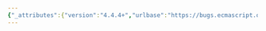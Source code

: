 ```yaml
---
{"_attributes":{"version":"4.4.4+","urlbase":"https://bugs.ecmascript.org/","maintainer":"dherman@mozilla.com"},"bug":{"bug_id":3642,"creation_ts":"2015-01-23 14:55:00 -0800","short_desc":"21.1.1.1 String: Remove  step 1","delta_ts":"2015-02-02 18:38:50 -0800","product":"Draft for 6th Edition","component":"editorial issue","version":"Rev 31: January 15, 2015 Draft","rep_platform":"All","op_sys":"All","bug_status":"RESOLVED","resolution":"FIXED","priority":"Normal","bug_severity":"normal","everconfirmed":true,"reporter":{"uid":"andrebargull","name":"André Bargull"},"assigned_to":{"uid":"allen","name":"Allen Wirfs-Brock"},"long_desc":[{"commentid":11653,"comment_count":0,"who":{"uid":"andrebargull","name":"André Bargull"},"bug_when":"2015-01-23 14:55:43 -0800","thetext":"21.1.1.1 String ( value )\n\n\nRemove step 1 (\"Let O be the this value.\")"},{"commentid":11826,"comment_count":1,"who":{"uid":"allen","name":"Allen Wirfs-Brock"},"bug_when":"2015-01-31 15:23:10 -0800","thetext":"fixed in rev32 editor's draft"},{"commentid":11940,"comment_count":2,"who":{"uid":"allen","name":"Allen Wirfs-Brock"},"bug_when":"2015-02-02 18:38:50 -0800","thetext":"fixed in rev32 draft"}]}}
---
```

